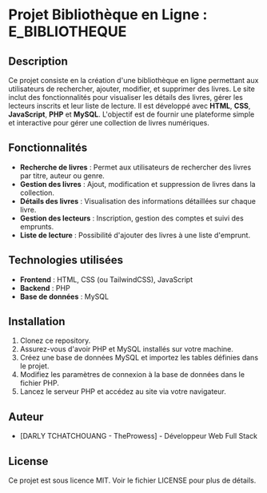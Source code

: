 # Projet Bibliothèque en Ligne : E_BIBLIOTHEQUE

## Description
Ce projet consiste en la création d'une bibliothèque en ligne permettant aux utilisateurs de rechercher, ajouter, modifier, et supprimer des livres. Le site inclut des fonctionnalités pour visualiser les détails des livres, gérer les lecteurs inscrits et leur liste de lecture. Il est développé avec **HTML**, **CSS**, **JavaScript**, **PHP** et **MySQL**. L'objectif est de fournir une plateforme simple et interactive pour gérer une collection de livres numériques.

## Fonctionnalités
- **Recherche de livres** : Permet aux utilisateurs de rechercher des livres par titre, auteur ou genre.
- **Gestion des livres** : Ajout, modification et suppression de livres dans la collection.
- **Détails des livres** : Visualisation des informations détaillées sur chaque livre.
- **Gestion des lecteurs** : Inscription, gestion des comptes et suivi des emprunts.
- **Liste de lecture** : Possibilité d'ajouter des livres à une liste d'emprunt.

## Technologies utilisées
- **Frontend** : HTML, CSS (ou TailwindCSS), JavaScript
- **Backend** : PHP
- **Base de données** : MySQL

## Installation
1. Clonez ce repository.
2. Assurez-vous d'avoir PHP et MySQL installés sur votre machine.
3. Créez une base de données MySQL et importez les tables définies dans le projet.
4. Modifiez les paramètres de connexion à la base de données dans le fichier PHP.
5. Lancez le serveur PHP et accédez au site via votre navigateur.

## Auteur
- [DARLY TCHATCHOUANG - TheProwess] - Développeur Web Full Stack

## License
Ce projet est sous licence MIT. Voir le fichier LICENSE pour plus de détails.
